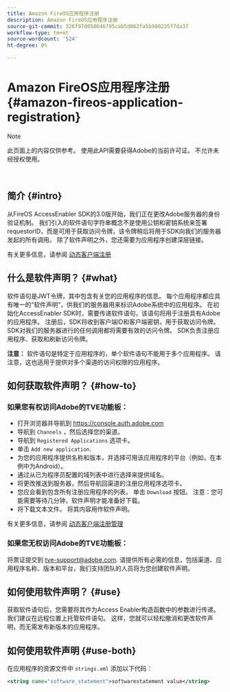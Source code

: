 ```yaml
---
title: Amazon FireOS应用程序注册
description: Amazon FireOS应用程序注册
source-git-commit: 326f97d058646795cab5d062fa5b980235f7da37
workflow-type: tm+mt
source-wordcount: '524'
ht-degree: 0%

---
```



# Amazon FireOS应用程序注册 {#amazon-fireos-application-registration}

>[!NOTE]
>
>此页面上的内容仅供参考。 使用此API需要获得Adobe的当前许可证。 不允许未经授权使用。

</br>

## 简介 {#intro}

从FireOS AccessEnabler SDK的3.0版开始，我们正在更改Adobe服务器的身份验证机制。 我们引入的软件语句字符串概念不是使用公钥和密钥系统来签署requestorID，而是可用于获取访问令牌，该令牌稍后将用于SDK向我们的服务器发起的所有调用。 除了软件声明之外，您还需要为应用程序创建深层链接。

有关更多信息，请参阅 [动态客户端注册](/help/authentication/dynamic-client-registration.md)

## 什么是软件声明？ {#what}

软件语句是JWT令牌，其中包含有关您的应用程序的信息。 每个应用程序都应具有唯一的“软件声明”，供我们的服务器用来标识Adobe系统中的应用程序。 在初始化AccessEnabler SDK时，需要传递软件语句，该语句将用于注册具有Adobe的应用程序。 注册后，SDK将收到客户端ID和客户端密钥，用于获取访问令牌。 SDK对我们的服务器进行的任何调用都将需要有效的访问令牌。 SDK负责注册应用程序、获取和刷新访问令牌。

**注意：** 软件语句是特定于应用程序的，单个软件语句不能用于多个应用程序。 请注意，这也适用于提供对多个渠道的访问权限的应用程序。

## 如何获取软件声明？ {#how-to}

### 如果您有权访问Adobe的TVE功能板：

- 打开浏览器并导航到 <https://console.auth.adobe.com>
- 导航到 `Channels` ，然后选择您的渠道。
- 导航到 `Registered Applications` 选项卡。
- 单击 `Add new application`.
- 为您的应用程序提供名称和版本，并选择可用该应用程序的平台（例如，在本例中为Android）。
- 通过从已为程序员配置的域列表中进行选择来提供域名。
- 将更改推送到服务器，然后导航回渠道的注册应用程序选项卡。
- 您应会看到包含所有注册应用程序的列表。 单击 `Download` 按钮。 注意：您可能需要等待几分钟，软件声明才能准备好下载。
- 将下载文本文件。 将其内容用作软件声明。

有关更多信息，请参阅 [动态客户端注册管理](/help/authentication/dynamic-client-registration-management.md)

### 如果您无权访问Adobe的TVE功能板：

将票证提交到 <tve-support@adobe.com>. 请提供所有必需的信息，包括渠道、应用程序名称、版本和平台，我们支持团队的人员将为您创建软件声明。

## 如何使用软件声明？ {#use}

获取软件语句后，您需要将其作为Access Enabler构造函数中的参数进行传递。 我们建议在远程位置上托管软件语句。 这样，您就可以轻松撤消和更改软件声明，而无需发布新版本的应用程序。

## 如何使用软件声明 {#use-both}

在应用程序的资源文件中 `strings.xml` 添加以下代码：

```XML
<string name="software_statement">softwarestatement value</string>
```
